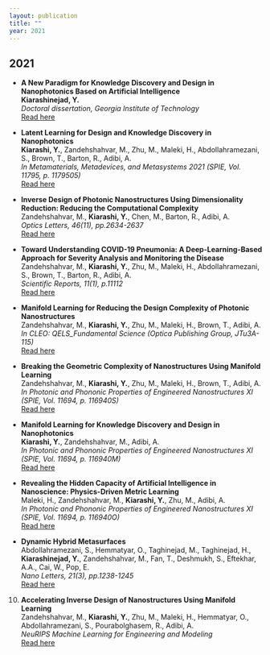 ```yaml
---
layout: publication
title: ""
year: 2021
---
```

## 2021

- **A New Paradigm for Knowledge Discovery and Design in Nanophotonics Based on Artificial Intelligence**  
   **Kiarashinejad, Y.**  
   *Doctoral dissertation, Georgia Institute of Technology*  
   [Read here](https://core.ac.uk/download/pdf/552656598.pdf)

- **Latent Learning for Design and Knowledge Discovery in Nanophotonics**  
   **Kiarashi, Y.**, Zandehshahvar, M., Zhu, M., Maleki, H., Abdollahramezani, S., Brown, T., Barton, R., Adibi, A.  
   *In Metamaterials, Metadevices, and Metasystems 2021 (SPIE, Vol. 11795, p. 1179505)*  
   [Read here](https://www.spiedigitallibrary.org/conference-proceedings-of-spie/11795/1179505/Latent-learning-for-design-and-knowledge-discovery-in-nanophotonics/10.1117/12.2595199.short)

- **Inverse Design of Photonic Nanostructures Using Dimensionality Reduction: Reducing the Computational Complexity**  
   Zandehshahvar, M., **Kiarashi, Y.**, Chen, M., Barton, R., Adibi, A.  
   *Optics Letters, 46(11), pp.2634-2637*  
   [Read here](https://opg.optica.org/ol/abstract.cfm?uri=ol-46-11-2634)

- **Toward Understanding COVID-19 Pneumonia: A Deep-Learning-Based Approach for Severity Analysis and Monitoring the Disease**  
   Zandehshahvar, M., **Kiarashi, Y.**, Zhu, M., Maleki, H., Abdollahramezani, S., Brown, T., Barton, R., Adibi, A.  
   *Scientific Reports, 11(1), p.11112*  
   [Read here](https://www.nature.com/articles/s41598-021-90411-3)

- **Manifold Learning for Reducing the Design Complexity of Photonic Nanostructures**  
   Zandehshahvar, M., **Kiarashi, Y.**, Zhu, M., Maleki, H., Brown, T., Adibi, A.  
   *In CLEO: QELS_Fundamental Science (Optica Publishing Group, JTu3A-115)*  
   [Read here](https://opg.optica.org/abstract.cfm?uri=cleo_qels-2021-JTu3A.115)

- **Breaking the Geometric Complexity of Nanostructures Using Manifold Learning**  
   Zandehshahvar, M., **Kiarashi, Y.**, Zhu, M., Maleki, H., Brown, T., Adibi, A.  
   *In Photonic and Phononic Properties of Engineered Nanostructures XI (SPIE, Vol. 11694, p. 116940S)*  
   [Read here](https://www.spiedigitallibrary.org/conference-proceedings-of-spie/11694/116940S/Breaking-the-geometric-complexity-of-nanostructures-using-manifold-learning/10.1117/12.2590200.short)

- **Manifold Learning for Knowledge Discovery and Design in Nanophotonics**  
   **Kiarashi, Y.**, Zandehshahvar, M., Adibi, A.  
   *In Photonic and Phononic Properties of Engineered Nanostructures XI (SPIE, Vol. 11694, p. 116940M)*  
   [Read here](https://www.spiedigitallibrary.org/conference-proceedings-of-spie/11694/116940M/Manifold-learning-for-knowledge-discovery-and-design-in-nanophotonics/10.1117/12.2590199.short)

- **Revealing the Hidden Capacity of Artificial Intelligence in Nanoscience: Physics-Driven Metric Learning**  
   Maleki, H., Zandehshahvar, M., **Kiarashi, Y.**, Zhu, M., Adibi, A.  
   *In Photonic and Phononic Properties of Engineered Nanostructures XI (SPIE, Vol. 11694, p. 116940O)*  
   [Read here](https://www.spiedigitallibrary.org/conference-proceedings-of-spie/11694/116940O/Revealing-the-hidden-capacity-of-artificial-intelligence-in-nanoscience/10.1117/12.2590756.short)

- **Dynamic Hybrid Metasurfaces**  
   Abdollahramezani, S., Hemmatyar, O., Taghinejad, M., Taghinejad, H., **Kiarashinejad, Y.**, Zandehshahvar, M., Fan, T., Deshmukh, S., Eftekhar, A.A., Cai, W., Pop, E.  
   *Nano Letters, 21(3), pp.1238-1245*  
   [Read here](https://pubs.acs.org/doi/abs/10.1021/acs.nanolett.0c03625)

10. **Accelerating Inverse Design of Nanostructures Using Manifold Learning**  
    Zandehshahvar, M., **Kiarashi, Y.**, Zhu, M., Maleki, H., Hemmatyar, O., Abdollahramezani, S., Pourabolghasem, R., Adibi, A.  
    *NeuRIPS Machine Learning for Engineering and Modeling*  
    [Read here](https://ml4eng.github.io/camera_readys/18.pdf)
